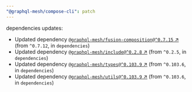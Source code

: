 ```yaml
---
"@graphql-mesh/compose-cli": patch
---
```

dependencies updates:
  - Updated dependency [`@graphql-mesh/fusion-composition@^0.7.15` ↗︎](https://www.npmjs.com/package/@graphql-mesh/fusion-composition/v/0.7.15) (from `^0.7.12`, in `dependencies`)
  - Updated dependency [`@graphql-mesh/include@^0.2.8` ↗︎](https://www.npmjs.com/package/@graphql-mesh/include/v/0.2.8) (from `^0.2.5`, in `dependencies`)
  - Updated dependency [`@graphql-mesh/types@^0.103.9` ↗︎](https://www.npmjs.com/package/@graphql-mesh/types/v/0.103.9) (from `^0.103.6`, in `dependencies`)
  - Updated dependency [`@graphql-mesh/utils@^0.103.9` ↗︎](https://www.npmjs.com/package/@graphql-mesh/utils/v/0.103.9) (from `^0.103.6`, in `dependencies`)
